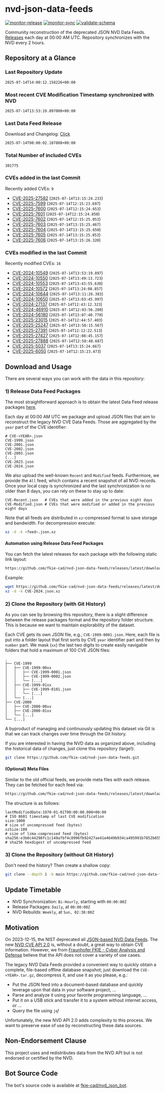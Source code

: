 # nvd-json-data-feeds

[![monitor-release](https://github.com/fkie-cad/nvd-json-data-feeds/actions/workflows/monitor_release.yml/badge.svg)](https://github.com/fkie-cad/nvd-json-data-feeds/actions/workflows/monitor_release.yml)
[![monitor-sync](https://github.com/fkie-cad/nvd-json-data-feeds/actions/workflows/monitor_sync.yml/badge.svg)](https://github.com/fkie-cad/nvd-json-data-feeds/actions/workflows/monitor_sync.yml)
[![validate-schema](https://github.com/fkie-cad/nvd-json-data-feeds/actions/workflows/validate_schema.yml/badge.svg)](https://github.com/fkie-cad/nvd-json-data-feeds/actions/workflows/validate_schema.yml)

Community reconstruction of the deprecated JSON NVD Data Feeds.
[Releases](https://github.com/fkie-cad/nvd-json-data-feeds/releases/latest) each day at 00:00 AM UTC.
Repository synchronizes with the NVD every 2 hours.

## Repository at a Glance

### Last Repository Update

```plain
2025-07-14T14:00:12.158226+00:00
```

### Most recent CVE Modification Timestamp synchronized with NVD

```plain
2025-07-14T13:53:19.897000+00:00
```

### Last Data Feed Release

Download and Changelog: [Click](https://github.com/fkie-cad/nvd-json-data-feeds/releases/latest)

```plain
2025-07-14T00:00:02.107808+00:00
```

### Total Number of included CVEs

```plain
301775
```

### CVEs added in the last Commit

Recently added CVEs: `9`

- [CVE-2025-27582](CVE-2025/CVE-2025-275xx/CVE-2025-27582.json) (`2025-07-14T13:15:24.233`)
- [CVE-2025-7599](CVE-2025/CVE-2025-75xx/CVE-2025-7599.json) (`2025-07-14T12:15:23.697`)
- [CVE-2025-7600](CVE-2025/CVE-2025-76xx/CVE-2025-7600.json) (`2025-07-14T12:15:24.653`)
- [CVE-2025-7601](CVE-2025/CVE-2025-76xx/CVE-2025-7601.json) (`2025-07-14T12:15:24.850`)
- [CVE-2025-7602](CVE-2025/CVE-2025-76xx/CVE-2025-7602.json) (`2025-07-14T12:15:25.053`)
- [CVE-2025-7603](CVE-2025/CVE-2025-76xx/CVE-2025-7603.json) (`2025-07-14T13:15:25.467`)
- [CVE-2025-7604](CVE-2025/CVE-2025-76xx/CVE-2025-7604.json) (`2025-07-14T13:15:25.650`)
- [CVE-2025-7605](CVE-2025/CVE-2025-76xx/CVE-2025-7605.json) (`2025-07-14T13:15:25.853`)
- [CVE-2025-7606](CVE-2025/CVE-2025-76xx/CVE-2025-7606.json) (`2025-07-14T13:15:26.320`)


### CVEs modified in the last Commit

Recently modified CVEs: `16`

- [CVE-2024-10549](CVE-2024/CVE-2024-105xx/CVE-2024-10549.json) (`2025-07-14T13:53:19.897`)
- [CVE-2024-10550](CVE-2024/CVE-2024-105xx/CVE-2024-10550.json) (`2025-07-14T13:49:13.723`)
- [CVE-2024-10553](CVE-2024/CVE-2024-105xx/CVE-2024-10553.json) (`2025-07-14T13:43:55.630`)
- [CVE-2024-10572](CVE-2024/CVE-2024-105xx/CVE-2024-10572.json) (`2025-07-14T13:24:08.857`)
- [CVE-2024-10644](CVE-2024/CVE-2024-106xx/CVE-2024-10644.json) (`2025-07-14T13:11:26.383`)
- [CVE-2024-10650](CVE-2024/CVE-2024-106xx/CVE-2024-10650.json) (`2025-07-14T13:03:45.997`)
- [CVE-2024-27137](CVE-2024/CVE-2024-271xx/CVE-2024-27137.json) (`2025-07-14T12:43:12.323`)
- [CVE-2024-46910](CVE-2024/CVE-2024-469xx/CVE-2024-46910.json) (`2025-07-14T12:03:56.280`)
- [CVE-2024-56180](CVE-2024/CVE-2024-561xx/CVE-2024-56180.json) (`2025-07-14T13:07:40.770`)
- [CVE-2025-23015](CVE-2025/CVE-2025-230xx/CVE-2025-23015.json) (`2025-07-14T12:44:57.403`)
- [CVE-2025-25247](CVE-2025/CVE-2025-252xx/CVE-2025-25247.json) (`2025-07-14T13:50:15.567`)
- [CVE-2025-27391](CVE-2025/CVE-2025-273xx/CVE-2025-27391.json) (`2025-07-14T12:12:22.513`)
- [CVE-2025-27427](CVE-2025/CVE-2025-274xx/CVE-2025-27427.json) (`2025-07-14T12:08:45.157`)
- [CVE-2025-27888](CVE-2025/CVE-2025-278xx/CVE-2025-27888.json) (`2025-07-14T12:58:48.687`)
- [CVE-2025-5037](CVE-2025/CVE-2025-50xx/CVE-2025-5037.json) (`2025-07-14T13:15:24.667`)
- [CVE-2025-6050](CVE-2025/CVE-2025-60xx/CVE-2025-6050.json) (`2025-07-14T12:15:23.473`)


## Download and Usage

There are several ways you can work with the data in this repository:

### 1) Release Data Feed Packages

The most straightforward approach is to obtain the latest Data Feed release packages [here](https://github.com/fkie-cad/nvd-json-data-feeds/releases/latest).

Each day at 00:00 AM UTC we package and upload JSON files that aim to reconstruct the legacy NVD CVE Data Feeds.
Those are aggregated by the `year` part of the CVE identifier:

```
# CVE-<YEAR>.json
CVE-1999.json
CVE-2001.json
CVE-2002.json
CVE-2003.json
[...]
CVE-2023.json
CVE-2024.json
```

We also upload the well-known `Recent` and `Modified` feeds.
Furthermore, we provide the `All` feed, which contains a recent snapshot of all NVD records.
Once your local copy is synchronized and the last synchronization is no older than 8 days, you can rely on these to stay up to date:

```plain
CVE-Recent.json   # CVEs that were added in the previous eight days
CVE-Modified.json # CVEs that were modified or added in the previous eight days
```

Note that all feeds are distributed in `xz`-compressed format to save storage and bandwidth.
For decompression execute:

```sh
xz -d -k <feed>.json.xz
```

#### Automation using Release Data Feed Packages

You can fetch the latest releases for each package with the following static link layout:

```sh
https://github.com/fkie-cad/nvd-json-data-feeds/releases/latest/download/CVE-<YEAR>.json.xz
```

Example:

```sh
wget https://github.com/fkie-cad/nvd-json-data-feeds/releases/latest/download/CVE-2024.json.xz
xz -d -k CVE-2024.json.xz
```

### 2) Clone the Repository (with Git History)

As you can see by browsing this repository, there is a slight difference between the release packages format and the repository folder structure.
This is because we want to maintain explorability of the dataset.

Each CVE gets its own JSON file, e.g., `CVE-1999-0001.json`.
Here, each file is put into a folder layout that first sorts by CVE `year` identifier part and then by `number` part.
We mask (`xx`) the last two digits to create easily navigable folders that hold a maximum of 100 CVE JSON files:

```plain
.
├── CVE-1999
│   ├── CVE-1999-00xx
│   │   ├── CVE-1999-0001.json
│   │   ├── CVE-1999-0002.json
│   │   └── [...]
│   ├── CVE-1999-01xx
│   │   ├── CVE-1999-0101.json
│   │   └── [...]
│   └── [...]
├── CVE-2000
│   ├── CVE-2000-00xx
│   ├── CVE-2000-01xx
│   └── [...]
└── [...]
```

A byproduct of managing and continuously updating this dataset via Git is that we can track changes over time through the Git history.

If you are interested in having the NVD data as organized above, including the historical data of changes, just clone this repository (large!):

```sh
git clone https://github.com/fkie-cad/nvd-json-data-feeds.git
```

#### (Optional) Meta Files

Similar to the old official feeds, we provide meta files with each release. They can be fetched for each feed via:

```sh
https://github.com/fkie-cad/nvd-json-data-feeds/releases/latest/download/CVE-<YEAR>.meta
```

The structure is as follows:

```plain
lastModifiedDate:1970-01-01T00:00:00.000+00:00                          # ISO 8601 timestamp of last CVE modification
size:1000                                                               # size of uncompressed feed (bytes)
xzSize:100                                                              # size of lzma-compressed feed (bytes)
sha256:e3b0c44298fc1c149afbf4c8996fb92427ae41e4649b934ca495991b7852b855 # sha256 hexdigest of uncompressed feed
```

### 3) Clone the Repository (without Git History)

Don't need the history? Then create a shallow copy:

```sh
git clone --depth 1 -b main https://github.com/fkie-cad/nvd-json-data-feeds.git
```


## Update Timetable

* NVD Synchronization: `Bi-Hourly`, starting with `00:00:00Z`
* Release Packages: `Daily`, at `00:00:00Z`
* NVD Rebuilds: `Weekly`, at `Sun, 02:30:00Z`


## Motivation

On 2023-12-15, the NIST deprecated all [JSON-based NVD Data Feeds](https://nvd.nist.gov/vuln/data-feeds#divRetirementBanner-1).
The new [NVD CVE API 2.0](https://nvd.nist.gov/developers/vulnerabilities) is, without a doubt, a great way to obtain CVE information.
However, we from [Fraunhofer FKIE - Cyber Analysis and Defense](https://www.fkie.fraunhofer.de/en/departments/cad.html) believe that the API does not cover a variety of use cases.

The legacy NVD Data Feeds provided a convenient way to quickly obtain a complete, file-based offline database snapshot; just download the `CVE-<YEAR>.tar.gz`, decompress it, and use it as you please, e.g.:

- Put the JSON feed into a document-based database and quickly leverage upon that data in your software project, ...
- Parse and analyze it using your favorite programming language, ...
- Put it on a USB stick and transfer it to a system without internet access, or ...
- Query the file using `jq`!

Unfortunately, the new NVD API 2.0 adds complexity to this process.
We want to preserve ease of use by reconstructing these data sources.

## Non-Endorsement Clause

This project uses and redistributes data from the NVD API but is not endorsed or certified by the NVD.

## Bot Source Code

The bot's source code is available at [fkie-cad/nvd\_json\_bot](https://github.com/fkie-cad/nvd_json_bot).